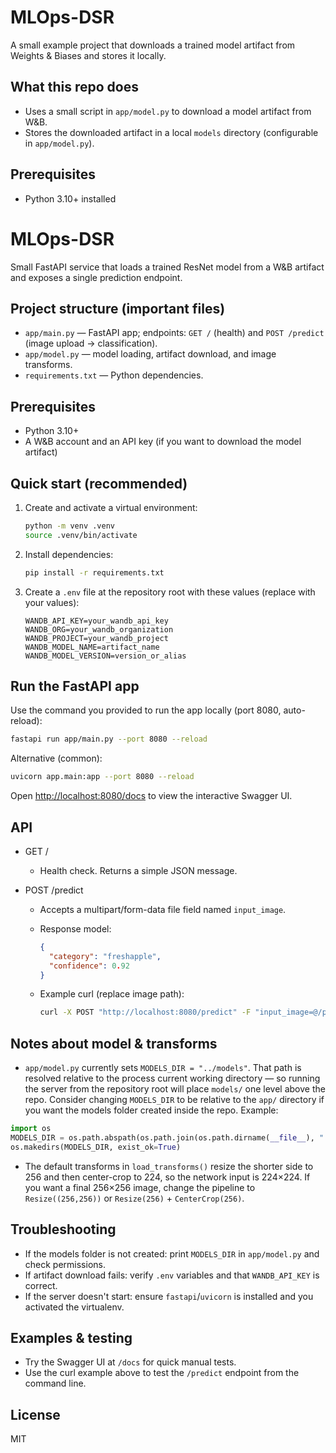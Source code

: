 # MLOps-DSR

A small example project that downloads a trained model artifact from Weights & Biases and stores it locally.

## What this repo does

- Uses a small script in `app/model.py` to download a model artifact from W&B.
- Stores the downloaded artifact in a local `models` directory (configurable in `app/model.py`).

## Prerequisites

- Python 3.10+ installed

# MLOps-DSR

Small FastAPI service that loads a trained ResNet model from a W&B artifact and exposes a single prediction endpoint.

## Project structure (important files)

- `app/main.py` — FastAPI app; endpoints: `GET /` (health) and `POST /predict` (image upload -> classification).
- `app/model.py` — model loading, artifact download, and image transforms.
- `requirements.txt` — Python dependencies.

## Prerequisites

- Python 3.10+
- A W&B account and an API key (if you want to download the model artifact)

## Quick start (recommended)

1. Create and activate a virtual environment:

   ```bash
   python -m venv .venv
   source .venv/bin/activate
   ```

2. Install dependencies:

   ```bash
   pip install -r requirements.txt
   ```

3. Create a `.env` file at the repository root with these values (replace with your values):

   ```text
   WANDB_API_KEY=your_wandb_api_key
   WANDB_ORG=your_wandb_organization
   WANDB_PROJECT=your_wandb_project
   WANDB_MODEL_NAME=artifact_name
   WANDB_MODEL_VERSION=version_or_alias
   ```

## Run the FastAPI app

Use the command you provided to run the app locally (port 8080, auto-reload):

```bash
fastapi run app/main.py --port 8080 --reload
```

Alternative (common):

```bash
uvicorn app.main:app --port 8080 --reload
```

Open <http://localhost:8080/docs> to view the interactive Swagger UI.

## API

- GET /
  - Health check. Returns a simple JSON message.

- POST /predict
  - Accepts a multipart/form-data file field named `input_image`.
  - Response model:

    ```json
    {
      "category": "freshapple",
      "confidence": 0.92
    }
    ```

  - Example curl (replace image path):

    ```bash
    curl -X POST "http://localhost:8080/predict" -F "input_image=@/path/to/image.jpg"
    ```

## Notes about model & transforms

- `app/model.py` currently sets `MODELS_DIR = "../models"`. That path is resolved relative to the process current working directory — so running the server from the repository root will place `models/` one level above the repo. Consider changing `MODELS_DIR` to be relative to the `app/` directory if you want the models folder created inside the repo. Example:

```python
import os
MODELS_DIR = os.path.abspath(os.path.join(os.path.dirname(__file__), "..", "models"))
os.makedirs(MODELS_DIR, exist_ok=True)
```

- The default transforms in `load_transforms()` resize the shorter side to 256 and then center-crop to 224, so the network input is 224×224. If you want a final 256×256 image, change the pipeline to `Resize((256,256))` or `Resize(256)` + `CenterCrop(256)`.

## Troubleshooting

- If the models folder is not created: print `MODELS_DIR` in `app/model.py` and check permissions.
- If artifact download fails: verify `.env` variables and that `WANDB_API_KEY` is correct.
- If the server doesn't start: ensure `fastapi`/`uvicorn` is installed and you activated the virtualenv.

## Examples & testing

- Try the Swagger UI at `/docs` for quick manual tests.
- Use the curl example above to test the `/predict` endpoint from the command line.

## License

MIT
